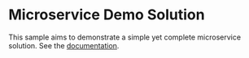 # Microservice Demo Solution

This sample aims to demonstrate a simple yet complete microservice solution. See the [documentation](https://abp.io/documents/abp/latest/Samples/Microservice-Demo).

